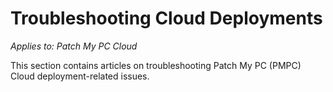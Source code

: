 # Troubleshooting Cloud Deployments

_Applies to: Patch My PC Cloud_

This section contains articles on troubleshooting Patch My PC (PMPC) Cloud deployment-related issues.